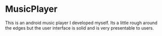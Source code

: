# MusicPlayer
This is an android music player I developed myself. Its a little rough around the edges but the user interface is solid and is very presentable to users.
